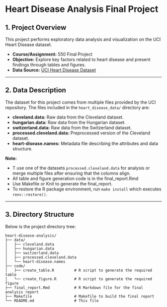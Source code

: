 # Heart Disease Analysis Final Project

## 1. Project Overview

This project performs exploratory data analysis and visualization on the UCI Heart Disease dataset.
- **Course/Assignment:** 550 Final Project
- **Objective:** Explore key factors related to heart disease and present findings through tables and figures.
- **Data Source:** [UCI Heart Disease Dataset](https://archive.ics.uci.edu/dataset/45/heart+disease)

---

## 2. Data Description

The dataset for this project comes from multiple files provided by the UCI repository. The files included in the `heart_disease_data/` directory are:
- **cleveland.data:** Raw data from the Cleveland dataset.
- **hungarian.data:** Raw data from the Hungarian dataset.
- **switzerland.data:** Raw data from the Switzerland dataset.
- **processed.cleveland.data:** Preprocessed version of the Cleveland dataset.
- **heart-disease.names:** Metadata file describing the attributes and data structure.

**Note:**  
- T use one of the datasets  `processed.cleveland.data` for analysis or merge multiple files after ensuring that the columns align.  
- All table and figure generation code is in the final_report.Rmd
- Use Makefile or Knit to generate the final_report.
- To restore the R package environment, run `make install` which executes `renv::restore()`.

---

## 3. Directory Structure

Below is the project directory tree:

```
heart-disease-analysis/
├── data/
│   ├── cleveland.data
│   ├── hungarian.data
│   ├── switzerland.data
│   ├── processed.cleveland.data
│   └── heart-disease.names
├── code/
│   ├── create_table.R         # R script to generate the required table
│   └── create_figure.R        # R script to generate the required figure
├── final_report.Rmd           # R Markdown file for the final analysis report
├── Makefile                   # Makefile to build the final report
└── README.md                  # This file
